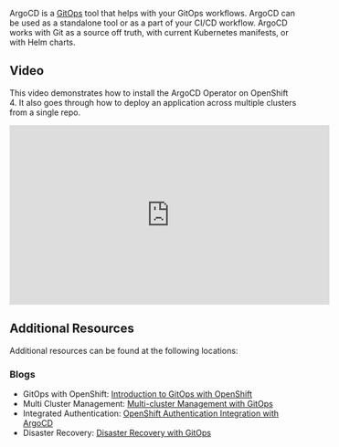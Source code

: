 ArgoCD is a
[GitOps](https://www.openshift.com/blog/introduction-to-gitops-with-openshift)
tool that helps with your GitOps workflows. ArgoCD can be used as a
standalone tool or as a part of your CI/CD workflow. ArgoCD works with Git as
a source off truth, with current Kubernetes manifests, or with Helm charts.

## Video

This video demonstrates how to install the ArgoCD Operator on OpenShift 4. It
also goes through how to deploy an application across multiple clusters from
a single repo.

<iframe width="560" height="315" src="https://www.youtube.com/embed/xYCX2EejSMc" frameborder="0" allow="accelerometer; autoplay; encrypted-media; gyroscope; picture-in-picture" allowfullscreen></iframe>

## Additional Resources

Additional resources can be found at the following locations:

### Blogs

* GitOps with OpenShift: [Introduction to GitOps with OpenShift](https://www.openshift.com/blog/introduction-to-gitops-with-openshift)
* Multi Cluster Management: [Multi-cluster Management with GitOps](https://www.openshift.com/blog/multi-cluster-management-with-gitops)
* Integrated Authentication: [OpenShift Authentication Integration with ArgoCD](https://www.openshift.com/blog/openshift-authentication-integration-with-argocd)
* Disaster Recovery: [Disaster Recovery with GitOps](https://www.openshift.com/blog/disaster-recovery-with-gitops)
